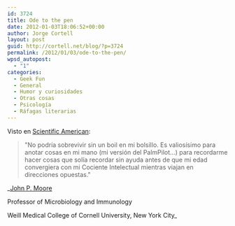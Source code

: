 ```yaml
---
id: 3724
title: Ode to the pen
date: 2012-01-03T18:06:52+00:00
author: Jorge Cortell
layout: post
guid: http://cortell.net/blog/?p=3724
permalink: /2012/01/03/ode-to-the-pen/
wpsd_autopost:
  - "1"
categories:
  - Geek Fun
  - General
  - Humor y curiosidades
  - Otras cosas
  - Psicología
  - Ráfagas literarias
---
```

Visto en <a title="http://www.scientificamerican.com/article.cfm?id=indispensable-gadgets&page=2" href="http://www.scientificamerican.com/article.cfm?id=indispensable-gadgets&page=2" target="_blank">Scientific American</a>:

> "No podría sobrevivir sin un boil en mi bolsillo. Es valiosísimo para anotar cosas en mi mano (mi versión del PalmPilot...) para recordarme hacer cosas que solía recordar sin ayuda antes de que mi edad convergiera con mi Cociente Intelectual mientras viajan en direcciones opuestas."

_<a href="http://www.med.cornell.edu/research/jpmoore/biography.html" target="_blank">John P. Moore</a>
  
Professor of Microbiology and Immunology
  
Weill Medical College of Cornell University, New York City_